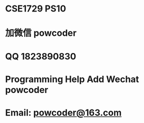 # CSE1729 PS10
# 加微信 powcoder

# QQ 1823890830

# Programming Help Add Wechat powcoder

# Email: powcoder@163.com

